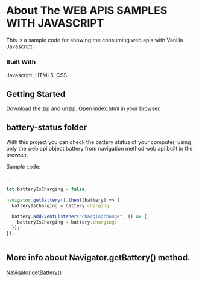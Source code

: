 <!-- ABOUT THE WEB APIs SAMPLES -->

# About The WEB APIS SAMPLES WITH JAVASCRIPT

This is a sample code for showing the consuming web apis with Vanilla Javascript.

### Built With

Javascript, HTML5, CSS.

<!-- GETTING STARTED -->

## Getting Started

Download the zip and unzip. Open index.html in your browser.

## battery-status folder

With this project you can check the battery status of your computer, using only the web api object battery from navigation method web api built in the browser.

Sample code:

...

```javascript
let batteryIsCharging = false;

navigator.getBattery().then((battery) => {
  batteryIsCharging = battery.charging;

  battery.addEventListener("chargingchange", () => {
    batteryIsCharging = battery.charging;
  });
});
...
```

## More info about Navigator.getBattery() method.

[Navigator.getBattery()](https://developer.mozilla.org/en-US/docs/Web/API/Battery_Status_API)
